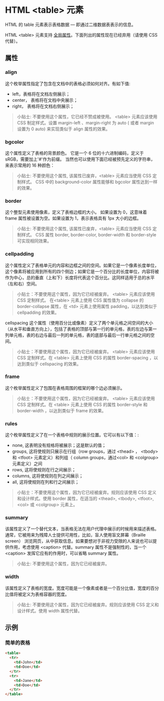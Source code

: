 # HTML &lt;table&gt; 元素

HTML 的 table 元素表示表格数据 — 即通过二维数据表表示的信息。

HTML &lt;table&gt; 元素支持 [全局属性](/reference_html/global_attributes.md)。下面列出的属性现在已经弃用（请使用 CSS 代替）。

## 属性

### align

这个枚举属性指定了包含在文档中的表格必须如何对齐。有如下值:

- left，表格将在文档左侧展示；
- center， 表格将在文档中央展示；
- right， 表格将在文档右侧展示；

> 小贴士: 不要使用这个属性，它已经不赞成被使用。 &lt;table&gt; 元素应该使用 CSS 制定样式。设置 margin-left 、margin-right 为 auto ( 或者 margin 设置为 0 auto) 来实现类似于 align 属性的效果。

### bgcolor

这个属性定义了表格的背景颜色。 它是一个 6 位的十六进制编码，定义于 sRGB，需要加上'#'作为前缀。 当然也可以使用下面已经被预先定义的字符串，来表示常用的 16 种颜色：

> 小贴士: 不要使用这个属性, 该属性已废弃，&lt;table&gt; 元素应当使用 CSS 定制样式。 CSS 中的 background-color 属性能够和 bgcolor 属性达到一样的效果。

### border

这个整型元素使用像素，定义了表格边框的大小。 如果设置为 0，这意味着 frame 属性被设置为空。如果设置为 1，表示表格具有 1px 大小的边框。

> 小贴士: 不要使用这个属性, 该属性已废弃，&lt;table&gt; 元素应当使用 CSS 定制样式。 CSS 属性 border, border-color, border-width 和 border-style 可实现相同效果。

### cellpadding

这个属性定义了表格单元的内容和边框之间的空间。如果它是一个像素长度单位，这个像素将被应用到所有的四个侧边；如果它是一个百分比的长度单位，内容将被作为中心，总的垂直（上和下）长度将代表这个百分比。这同样适用于总的水平（左和右）空间。

> 小贴士：不要使用这个属性，因为它已经被废弃。 &lt;table&gt; 元素应该使用 CSS 定制样式。 在&lt;table&gt; 元素上使用 CSS 属性值为 collapse 的 border-collapse 属性，在 &lt;td&gt; 元素上使用属性 padding，以达到类似于 cellpadding 的效果。

cellspacing
这个属性（使用百分比或像素）定义了两个单元格之间空间的大小（从水平和垂直方向上），包括了表格的顶部与第一行的单元格，表的左边与第一列单元格，表的右边与最后一列的单元格，表的底部与最后一行单元格之间的空间。

> 小贴士：不要使用这个属性，因为它已经被废弃。 &lt;table&gt; 元素应该使用 CSS 定制样式。在 &lt;table&gt; 元素上使用 CSS 的属性 border-spacing ，以达到类似于 cellspacing 的效果。

### frame

这个枚举属性定义了包围在表格周围的框架的哪个边必须展示。

> 小贴士：不要使用这个属性，因为它已经被废弃。 &lt;table&gt; 元素应该使用 CSS 定制样式。在 &lt;table&gt; 元素上使用 CSS 的属性 border-style 和 border-width ，以达到类似于 frame 的效果。

### rules

这个枚举属性定义了在一个表格中规则的展示位置。它可以有以下值：:

- none, 这表明没有规格将被展示；这是默认的值；
- groups, 这将使规则只展示在行组（row groups，通过 &lt;thead&gt; ， &lt;tbody&gt; 和 &lt;tfoot&gt; 元素定义）和列组（ column groups，通过&lt;col&gt; 和 &lt;colgroup&gt; 元素定义）之间
- rows, 这将使规则在行之间展示；
- columns, 这将使规则在列之间展示；
- all, 这将使规则在列和行之间展示；

> 小贴士：不要使用这个属性，因为它已经被废弃。规则应该使用 CSS 定义和设计样式。使用 border 属性，在适当的 &lt;thead&gt;, &lt;tbody&gt;, &lt;tfoot&gt;, &lt;col&gt; 或 &lt;colgroup&gt; 元素上。

### summary

该属性定义了一个替代文本，当表格无法在用户代理中展示的时候用来描述表格。通常，它被用来为残障人士提供可用性，比如，盲人使用盲文屏幕（Braille screen） 浏览网页，从中获取信息。如果要想对于非视力受限的人来说也可以提供作用，考虑使用 &lt;caption&gt; 代替。summary 属性不是强制性的，当一个 &lt;caption&gt; 发挥它应有的作用时，可以省略 summary 属性。

> 小贴士: 不要使用这个属性，因为它已经被废弃。

### width

该属性定义了表格的宽度。宽度可能是一个像素或者是一个百分比值，宽度的百分比值将被定义为表格容器的宽度。

> 小贴士: 不要使用这个属性，因为它已经被废弃。规则应该使用 CSS 定义和设计样式。使用 width 属性代替。

## 示例

### 简单的表格

```html
<table>
  <tr>
    <td>John</td>
    <td>Doe</td>
  </tr>
  <tr>
    <td>Jane</td>
    <td>Doe</td>
  </tr>
</table>
```
